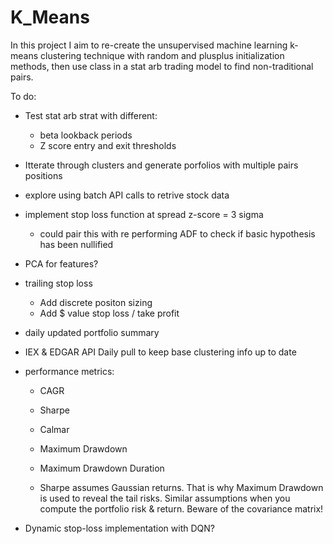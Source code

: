 # K_Means

In this project I aim to re-create the unsupervised machine learning k-means clustering technique with random and plusplus initialization methods, then use class in a stat arb trading model to find non-traditional pairs.

To do:
- Test stat arb strat with different:
  - beta lookback periods
  - Z score entry and exit thresholds
- Itterate through clusters and generate porfolios with multiple pairs positions
- explore using batch API calls to retrive stock data

- implement stop loss function at spread z-score = 3 sigma
  - could pair this with re performing ADF to check if basic hypothesis has been nullified 
  
- PCA for features?
- trailing stop loss
  - Add discrete positon sizing
  - Add $ value stop loss / take profit 
- daily updated portfolio summary
- IEX & EDGAR API Daily pull to keep base clustering info up to date 
- performance metrics:
  - CAGR
  - Sharpe
  - Calmar
  - Maximum Drawdown
  - Maximum Drawdown Duration

  - Sharpe assumes Gaussian returns. That is why Maximum Drawdown is used to reveal the tail risks. Similar assumptions when you compute the portfolio risk & return. Beware of the covariance matrix! 

- Dynamic stop-loss implementation with DQN?
   
